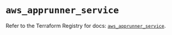 # `aws_apprunner_service`

Refer to the Terraform Registry for docs: [`aws_apprunner_service`](https://registry.terraform.io/providers/hashicorp/aws/6.7.0/docs/resources/apprunner_service).
